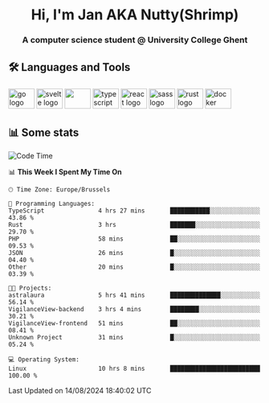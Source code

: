 <h1 align="center">Hi, I'm Jan AKA Nutty(Shrimp)</h1>
<h3 align="center">A computer science student @ University College Ghent</h3>

<h2 align="left">🛠️ Languages and Tools</h2>

###

<div align="left">
  <img src="https://cdn.jsdelivr.net/gh/devicons/devicon/icons/go/go-original.svg" height="40" width="52" alt="go logo"  />
  <img src="https://cdn.jsdelivr.net/gh/devicons/devicon@latest/icons/svelte/svelte-original.svg"  height="40" width="52" alt="svelte logo" />
  <img src="https://cdn.jsdelivr.net/gh/devicons/devicon@latest/icons/tailwindcss/tailwindcss-original.svg" height="40" width="52" />
  <img src="https://cdn.jsdelivr.net/gh/devicons/devicon/icons/typescript/typescript-original.svg" height="40" width="52" alt="typescript logo"  />
  <img src="https://cdn.jsdelivr.net/gh/devicons/devicon/icons/react/react-original.svg" height="40" width="52" alt="react logo"  />
  <img src="https://cdn.jsdelivr.net/gh/devicons/devicon/icons/sass/sass-original.svg" height="40" width="52" alt="sass logo"  />
  <img src="https://cdn.jsdelivr.net/gh/devicons/devicon@latest/icons/rust/rust-original.svg" height="40" width="52" alt="rust logo" />
  <img src="https://cdn.jsdelivr.net/gh/devicons/devicon/icons/docker/docker-original.svg" height="40" width="52" alt="docker logo"  />
</div>

<h2>📊 Some stats</h2>

<!--START_SECTION:waka-->
![Code Time](http://img.shields.io/badge/Code%20Time-4%2C829%20hrs%2043%20mins-blue)

📊 **This Week I Spent My Time On** 

```text
🕑︎ Time Zone: Europe/Brussels

💬 Programming Languages: 
TypeScript               4 hrs 27 mins       ███████████░░░░░░░░░░░░░░   43.86 % 
Rust                     3 hrs               ███████░░░░░░░░░░░░░░░░░░   29.70 % 
PHP                      58 mins             ██░░░░░░░░░░░░░░░░░░░░░░░   09.53 % 
JSON                     26 mins             █░░░░░░░░░░░░░░░░░░░░░░░░   04.40 % 
Other                    20 mins             █░░░░░░░░░░░░░░░░░░░░░░░░   03.39 % 

🐱‍💻 Projects: 
astralaura               5 hrs 41 mins       ██████████████░░░░░░░░░░░   56.14 % 
VigilanceView-backend    3 hrs 4 mins        ████████░░░░░░░░░░░░░░░░░   30.21 % 
VigilanceView-frontend   51 mins             ██░░░░░░░░░░░░░░░░░░░░░░░   08.41 % 
Unknown Project          31 mins             █░░░░░░░░░░░░░░░░░░░░░░░░   05.24 % 

💻 Operating System: 
Linux                    10 hrs 8 mins       █████████████████████████   100.00 % 
```


 Last Updated on 14/08/2024 18:40:02 UTC
<!--END_SECTION:waka-->
